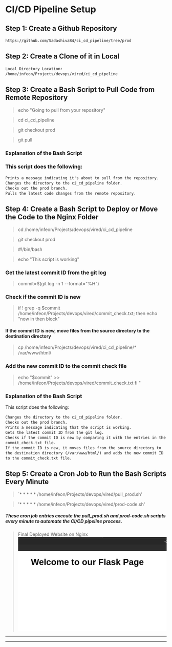 # CI/CD Pipeline Setup

## Step 1: Create a Github Repository

    https://github.com/Sadashiva84/ci_cd_pipeline/tree/prod

## Step 2: Create a Clone of it in Local

    Local Directory Location: /home/infeon/Projects/devops/vired/ci_cd_pipeline

## Step 3: Create a Bash Script to Pull Code from Remote Repository

> echo "Going to pull from your repository"

>cd ci_cd_pipeline

>git checkout prod

>git pull

### Explanation of the Bash Script

### This script does the following:

    Prints a message indicating it's about to pull from the repository.
    Changes the directory to the ci_cd_pipeline folder.
    Checks out the prod branch.
    Pulls the latest code changes from the remote repository.

## Step 4: Create a Bash Script to Deploy or Move the Code to the Nginx Folder

> cd /home/infeon/Projects/devops/vired/ci_cd_pipeline

> git checkout prod

> #!/bin/bash

>echo "This script is working"

### Get the latest commit ID from the git log
>commit=$(git log -n 1 --format="%H")

### Check if the commit ID is new
>if ! grep -q $commit /home/infeon/Projects/devops/vired/commit_check.txt; then
  echo "now in then block"
  #### If the commit ID is new, move files from the source directory to the destination directory
 > cp /home/infeon/Projects/devops/vired/ci_cd_pipeline/* /var/www/html/
  
  ### Add the new commit ID to the commit check file
  > echo "$commit" >> /home/infeon/Projects/devops/vired/commit_check.txt
fi
"

### Explanation of the Bash Script

This script does the following:

    Changes the directory to the ci_cd_pipeline folder.
    Checks out the prod branch.
    Prints a message indicating that the script is working.
    Gets the latest commit ID from the git log.
    Checks if the commit ID is new by comparing it with the entries in the commit_check.txt file.
    If the commit ID is new, it moves files from the source directory to the destination directory (/var/www/html/) and adds the new commit ID to the commit_check.txt file.

## Step 5: Create a Cron Job to Run the Bash Scripts Every Minute

> `* * * * * /home/infeon/Projects/devops/vired/pull_prod.sh'

> '* * * * * /home/infeon/Projects/devops/vired/prod-code.sh'

##### These cron job entries execute the pull_prod.sh and prod-code.sh scripts every minute to automate the CI/CD pipeline process.


> Final Deployed Website on Nginx
![nginx_website](flaskpipeline.png)  




---
---